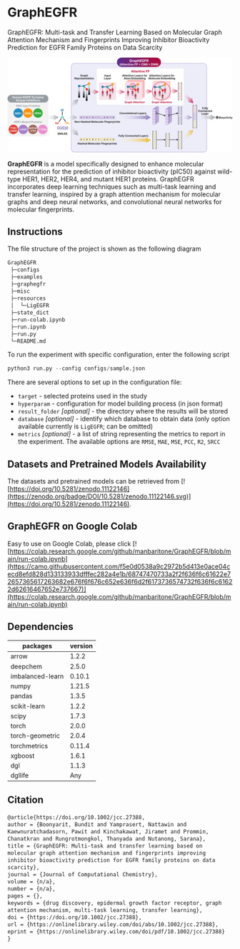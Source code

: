 <!-- markdownlint-disable MD033 -->

# GraphEGFR
GraphEGFR: Multi-task and Transfer Learning Based on Molecular Graph Attention Mechanism and Fingerprints Improving Inhibitor Bioactivity Prediction for EGFR Family Proteins on Data Scarcity

![GraphEGFR architecture](https://github.com/manbaritone/GraphEGFR/blob/main/graphegfr_architect.png)

**GraphEGFR** is a model specifically designed to enhance molecular representation for the prediction of inhibitor bioactivity (pIC50) against wild-type HER1, HER2, HER4, and mutant HER1 proteins. GraphEGFR incorporates deep learning techniques such as multi-task learning and transfer learning, inspired by a graph attention mechanism for molecular graphs and deep neural networks, and convolutional neural networks for molecular fingerprints.

## Instructions

The file structure of the project is shown as the following diagram

```text
GraphEGFR
 ├─configs
 ├─examples
 ├─graphegfr
 ├─misc
 ├─resources
 │  └─LigEGFR
 ├─state_dict
 ├─run-colab.ipynb
 ├─run.ipynb
 ├─run.py
 └─README.md
```

To run the experiment with specific configuration, enter the following script

```python
python3 run.py --config configs/sample.json
```

There are several options to set up in the configuration file:


- `target` - selected proteins used in the study
- `hyperparam` - configuration for model building process (in json format)
- `result_folder` *[optional]* - the directory where the results will be stored
- `database` *[optional]* - identify which database to obtain data (only option available currently is `LigEGFR`; can be omitted)
- `metrics` *[optional]* - a list of string representing the metrics to report in the experiment. The available options are
    `RMSE`,
    `MAE`,
    `MSE`,
    `PCC`,
    `R2`,
    `SRCC`

## Datasets and Pretrained Models Availability
The datasets and pretrained models can be retrieved from [![https://doi.org/10.5281/zenodo.11122146](https://zenodo.org/badge/DOI/10.5281/zenodo.11122146.svg)](https://doi.org/10.5281/zenodo.11122146).

## GraphEGFR on Google Colab
Easy to use on Google Colab, please click [![https://colab.research.google.com/github/manbaritone/GraphEGFR/blob/main/run-colab.ipynb](https://camo.githubusercontent.com/f5e0d0538a9c2972b5d413e0ace04cecd8efd828d133133933dfffec282a4e1b/68747470733a2f2f636f6c61622e72657365617263682e676f6f676c652e636f6d2f6173736574732f636f6c61622d62616467652e737667)](https://colab.research.google.com/github/manbaritone/GraphEGFR/blob/main/run-colab.ipynb)

## Dependencies

packages             | version
-------------------- | ----------
arrow                | 1.2.2
deepchem             | 2.5.0
imbalanced-learn     | 0.10.1
numpy                | 1.21.5
pandas               | 1.3.5
scikit-learn         | 1.2.2
scipy                | 1.7.3
torch                | 2.0.0
torch-geometric      | 2.0.4
torchmetrics         | 0.11.4
xgboost              | 1.6.1
dgl                  | 1.1.3
dgllife              | Any

## Citation

```
@article{https://doi.org/10.1002/jcc.27388,
author = {Boonyarit, Bundit and Yamprasert, Nattawin and Kaewnuratchadasorn, Pawit and Kinchakawat, Jiramet and Prommin, Chanatkran and Rungrotmongkol, Thanyada and Nutanong, Sarana},
title = {GraphEGFR: Multi-task and transfer learning based on molecular graph attention mechanism and fingerprints improving inhibitor bioactivity prediction for EGFR family proteins on data scarcity},
journal = {Journal of Computational Chemistry},
volume = {n/a},
number = {n/a},
pages = {},
keywords = {drug discovery, epidermal growth factor receptor, graph attention mechanism, multi-task learning, transfer learning},
doi = {https://doi.org/10.1002/jcc.27388},
url = {https://onlinelibrary.wiley.com/doi/abs/10.1002/jcc.27388},
eprint = {https://onlinelibrary.wiley.com/doi/pdf/10.1002/jcc.27388}
}
```

